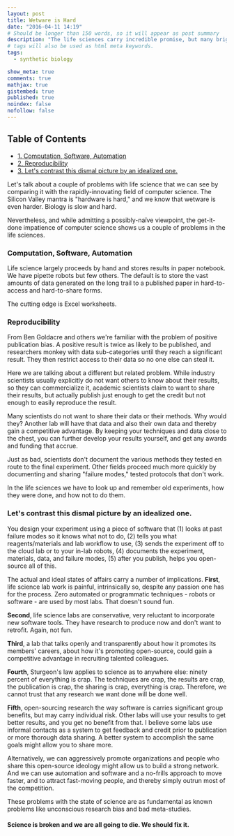 ```yaml
---
layout: post
title: Wetware is Hard
date: "2016-04-11 14:19"
# Should be longer than 150 words, so it will appear as post summary
description: "The life sciences carry incredible promise, but many bright researchers avoid it for faster-moving fields with better tools. If we arbitrage techniques from other fields, the life sciences could move faster."
# tags will also be used as html meta keywords.
tags:
  - synthetic biology

show_meta: true
comments: true
mathjax: true
gistembed: true
published: true
noindex: false
nofollow: false
---
```

<div id="table-of-contents">
<h2>Table of Contents</h2>
<div id="text-table-of-contents">
<ul>
<li><a href="#orgheadline1">1. Computation, Software, Automation</a></li>
<li><a href="#orgheadline2">2. Reproducibility</a></li>
<li><a href="#orgheadline3">3. Let's contrast this dismal picture by an idealized one.</a></li>
</ul>
</div>
</div>

Let's talk about a couple of problems with life science that we can see by comparing
it with the rapidly-innovating field of computer science. The Silicon Valley mantra
is "hardware is hard," and we know that wetware is even harder. Biology is slow
and hard.

Nevertheless, and while admitting a possibly-naïve viewpoint, the get-it-done
impatience of computer science shows us a couple of problems in the life sciences.

### Computation, Software, Automation<a id="orgheadline1"></a>

Life science largely proceeds by hand and stores results in paper notebook.
We have pipette robots but few others. The default is to store the vast amounts of
data generated on the long trail to a published paper in hard-to-access 
and hard-to-share forms.

The cutting edge is Excel worksheets. 

### Reproducibility<a id="orgheadline2"></a>

From Ben Goldacre and others we're familiar with the problem of positive publication
bias. A positive result is twice as likely to be published, and researchers monkey
with data sub-categories until they reach a significant result. They then restrict
access to their data so no one else can steal it.

Here we are talking about a different but related problem. While industry scientists
usually explicitly do not want others to know about their results, so they can commercialize
it, academic scientists claim to want to share their results, but actually publish just enough
to get the credit but not enough to easily reproduce the result.

Many scientists do not want to share their data or their methods. Why would they?
Another lab will have that data and also their own data and thereby gain a competitive advantage.
By keeping your techniques and data close to the chest, you can further develop your results
yourself, and get any awards and funding that accrue.

Just as bad, scientists don't document the various methods they tested en route to the final experiment.
Other fields proceed much more quickly by documenting and sharing "failure modes,"
tested protocols that don't work.

In the life sciences we have to look up and remember old experiments, how they
were done, and how not to do them.

### Let's contrast this dismal picture by an idealized one.<a id="orgheadline3"></a>

You design your experiment using a piece of software that (1) looks at past failure
modes so it knows what not to do, (2) tells you what reagents/materials and lab workflow to use,
(3) sends the experiment off to the cloud lab or to your in-lab robots, (4) documents
the experiment, materials, data, and failure modes, (5) after you publish, helps you
open-source all of this.

The actual and ideal states of affairs carry a number of implications.
**First**, life science lab work is painful, intrinsically so, despite any passion
one has for the process. Zero automated or programmatic techniques - robots or software - are used by most labs. That doesn't sound fun.

**Second**, life science labs are conservative, very reluctant to incorporate new software
tools. They have research to produce now and don't want to retrofit. Again, not fun.

**Third**, a lab that talks openly and transparently about how it promotes its members'
careers, about how it's promoting open-source, could gain a competitive advantage
in recruiting talented colleagues.

**Fourth**, Sturgeon's law applies to science as to anywhere else: ninety percent of
everything is crap. The techniques are crap, the results are crap, the publication
is crap, the sharing is crap, everything is crap. Therefore, we cannot trust that
any research we want done will be done well.

**Fifth**, open-sourcing research the way software is carries significant group benefits,
but may carry individual risk. Other labs will use your results to get better results,
and you get no benefit from that. I believe some labs use informal contacts as a 
system to get feedback and credit prior to publication or more thorough data sharing.
A better system to accomplish the same goals might allow you to share more.

Alternatively, we can aggressively promote organizations and people who share this
open-source ideology might allow us to build a strong network. And we can use automation
and software and a no-frills approach to move faster, and to attract fast-moving
people, and thereby simply outrun most of the competition.

These problems with the state of science are as fundamental as known problems
like unconscious research bias and bad meta-studies. 

#### Science is broken and we are all going to die. We should fix it.
